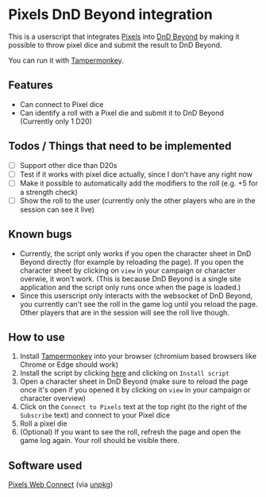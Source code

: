 # Pixels DnD Beyond integration

This is a userscript that integrates [Pixels](https://gamewithpixels.com/) into [DnD Beyond](https://www.dndbeyond.com/) by making it possible to throw pixel dice and submit the result to DnD Beyond.

You can run it with [Tampermonkey](https://www.tampermonkey.net/).

## Features
- Can connect to Pixel dice
- Can identify a roll with a Pixel die and submit it to DnD Beyond (Currently only 1 D20)

## Todos / Things that need to be implemented
- [ ] Support other dice than D20s
- [ ] Test if it works with pixel dice actually, since I don't have any right now
- [ ] Make it possible to automatically add the modifiers to the roll (e.g. +5 for a strength check)
- [ ] Show the roll to the user (currently only the other players who are in the session can see it live)

## Known bugs
- Currently, the script only works if you open the character sheet in DnD Beyond directly (for example by reloading the page). If you open the character sheet by clicking on `view` in your campaign or character overwie, it won't work. (This is because DnD Beyond is a single site application and the script only runs once when the page is loaded.)
- Since this userscript only interacts with the websocket of DnD Beyond, you currently can't see the roll in the game log until you reload the page. Other players that are in the session will see the roll live though.

## How to use
1. Install [Tampermonkey](https://www.tampermonkey.net/) into your browser (chromium based browsers like Chrome or Edge should work)
2. Install the script by clicking [here](https://github.com/carrierfry/pixels-dndbeyond-userscript/raw/main/pixels-dndbeyond.user.js) and clicking on `Install script`
3. Open a character sheet in DnD Beyond (make sure to reload the page once it's open if you opened it by clicking on `view` in your campaign or character overview)
4. Click on the `Connect to Pixels` text at the top right (to the right of the `Subscribe` text) and connect to your Pixel dice
5. Roll a pixel die
6. (Optional) If you want to see the roll, refresh the page and open the game log again. Your roll should be visible there.

## Software used
[Pixels Web Connect](https://github.com/GameWithPixels/pixels-js/tree/main/packages/pixels-web-connect) (via [unpkg](https://unpkg.com/))